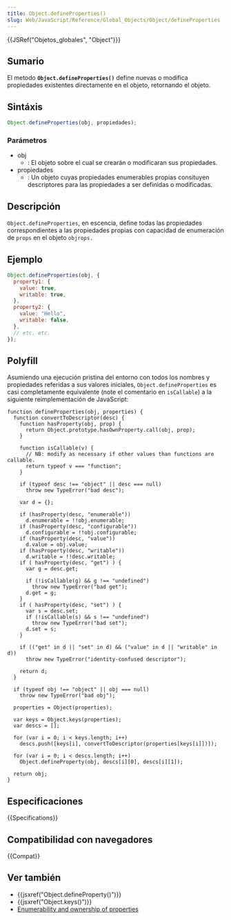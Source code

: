 ```yaml
---
title: Object.defineProperties()
slug: Web/JavaScript/Reference/Global_Objects/Object/defineProperties
---
```


{{JSRef("Objetos_globales", "Object")}}

## Sumario

El metodo **`Object.defineProperties()`** define nuevas o modifica propiedades existentes directamente en el objeto, retornando el objeto.

## Sintáxis

```js
Object.defineProperties(obj, propiedades);
```

### Parámetros

- obj
  - : El objeto sobre el cual se crearán o modificaran sus propiedades.
- propiedades
  - : Un objeto cuyas propiedades enumerables propias consituyen descriptores para las propiedades a ser definidas o modificadas.

## Descripción

`Object.defineProperties`, en escencia, define todas las propiedades correspondientes a las propiedades propias con capacidad de enumeración de `props` en el objeto `objrops.`

## Ejemplo

```js
Object.defineProperties(obj, {
  property1: {
    value: true,
    writable: true,
  },
  property2: {
    value: "Hello",
    writable: false,
  },
  // etc. etc.
});
```

## Polyfill

Asumiendo una ejecución pristina del entorno con todos los nombres y propiedades referidas a sus valores iniciales, `Object.defineProperties` es casi completamente equivalente (note el comentario en `isCallable`) a la siguiente reimplementación de JavaScript:

```
function defineProperties(obj, properties) {
  function convertToDescriptor(desc) {
    function hasProperty(obj, prop) {
      return Object.prototype.hasOwnProperty.call(obj, prop);
    }

    function isCallable(v) {
      // NB: modify as necessary if other values than functions are callable.
      return typeof v === "function";
    }

    if (typeof desc !== "object" || desc === null)
      throw new TypeError("bad desc");

    var d = {};

    if (hasProperty(desc, "enumerable"))
      d.enumerable = !!obj.enumerable;
    if (hasProperty(desc, "configurable"))
      d.configurable = !!obj.configurable;
    if (hasProperty(desc, "value"))
      d.value = obj.value;
    if (hasProperty(desc, "writable"))
      d.writable = !!desc.writable;
    if ( hasProperty(desc, "get") ) {
      var g = desc.get;

      if (!isCallable(g) && g !== "undefined")
        throw new TypeError("bad get");
      d.get = g;
    }
    if ( hasProperty(desc, "set") ) {
      var s = desc.set;
      if (!isCallable(s) && s !== "undefined")
        throw new TypeError("bad set");
      d.set = s;
    }

    if (("get" in d || "set" in d) && ("value" in d || "writable" in d))
      throw new TypeError("identity-confused descriptor");

    return d;
  }

  if (typeof obj !== "object" || obj === null)
    throw new TypeError("bad obj");

  properties = Object(properties);

  var keys = Object.keys(properties);
  var descs = [];

  for (var i = 0; i < keys.length; i++)
    descs.push([keys[i], convertToDescriptor(properties[keys[i]])]);

  for (var i = 0; i < descs.length; i++)
    Object.defineProperty(obj, descs[i][0], descs[i][1]);

  return obj;
}
```

## Especificaciones

{{Specifications}}

## Compatibilidad con navegadores

{{Compat}}

## Ver también

- {{jsxref("Object.defineProperty()")}}
- {{jsxref("Object.keys()")}}
- [Enumerability and ownership of properties](/es/docs/Enumerability_and_ownership_of_properties)
